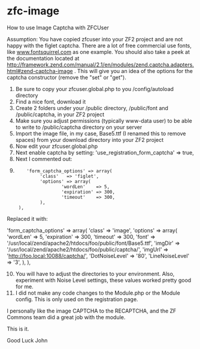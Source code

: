 zfc-image
=========

How to use Image Captcha with ZFCUser

Assumption:  You have copied zfcuser into your ZF2 project and are not happy with the figlet captcha.  There are a lot of free
commercial use fonts, like www.fontsquirrel.com as one example.  You should also take a peek at the documentation located
at http://framework.zend.com/manual/2.1/en/modules/zend.captcha.adapters.html#zend-captcha-image .  This will give you
an idea of the options for the captcha constructor (remove the "set" or "get").

1. Be sure to copy your zfcuser.global.php to you /config/autoload directory
2. Find a nice font, download it
3. Create 2 folders under your /public directory, /public/font and /public/captcha, in your ZF2 project
4. Make sure you adjust permissions (typically www-data user) to be able to write to /public/captcha directory on your server
5. Import the image file, in my case, Base5.ttf (I renamed this to remove spaces) from your download directory into your ZF2 project
6. Now edit your zfcuser.global.php
7. Next enable captcha by setting: 'use_registration_form_captcha' => true,
8. Next I commented out:
9.         'form_captcha_options' => array(
                'class'   => 'figlet',
                'options' => array(
                        'wordLen'    => 5,
                        'expiration' => 300,
                        'timeout'    => 300,
                ),
        ),

Replaced it with:

'form_captcha_options' => array(
        'class'   => 'image',
        'options' => array(
                'wordLen'    => 5,
                'expiration' => 300,
                'timeout'    => 300,
                'font' => '/usr/local/zend/apache2/htdocs/foo/public/font/Base5.ttf',
                'imgDir' => '/usr/local/zend/apache2/htdocs/foo/public/captcha/',
                'imgUrl' => 'http://foo.local:10088/captcha/',
                'DotNoiseLevel' => '80',
                'LineNoiseLevel' => '3',
        ),
),

10. You will have to adjust the directories to your environment.  Also, experiment with Noise Level settings, these values worked
pretty good for me.
11. I did not make any code changes to the Module.php or the Module config.  This is only used on the registration page.

I personally like the image CAPTCHA to the RECAPTCHA, and the ZF Commons team did a great job with the module.

This is it.

Good Luck
John
